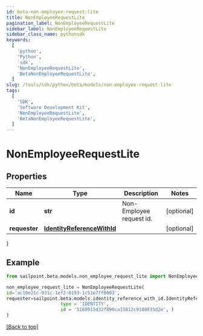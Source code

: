 ```yaml
---
id: beta-non-employee-request-lite
title: NonEmployeeRequestLite
pagination_label: NonEmployeeRequestLite
sidebar_label: NonEmployeeRequestLite
sidebar_class_name: pythonsdk
keywords:
  [
    'python',
    'Python',
    'sdk',
    'NonEmployeeRequestLite',
    'BetaNonEmployeeRequestLite',
  ]
slug: /tools/sdk/python/beta/models/non-employee-request-lite
tags:
  [
    'SDK',
    'Software Development Kit',
    'NonEmployeeRequestLite',
    'BetaNonEmployeeRequestLite',
  ]
---
```


# NonEmployeeRequestLite

## Properties

| Name | Type | Description | Notes |
| --- | --- | --- | --- |
| **id** | **str** | Non-Employee request id. | [optional] |
| **requester** | [**IdentityReferenceWithId**](identity-reference-with-id) |  | [optional] |

}

## Example

```python
from sailpoint.beta.models.non_employee_request_lite import NonEmployeeRequestLite

non_employee_request_lite = NonEmployeeRequestLite(
id='ac10e21c-931c-1ef2-8193-1c51e7ff0003',
requester=sailpoint.beta.models.identity_reference_with_id.IdentityReferenceWithId(
                    type = 'IDENTITY',
                    id = '5168015d32f890ca15812c9180835d2e', )
)

```

[[Back to top]](#)
